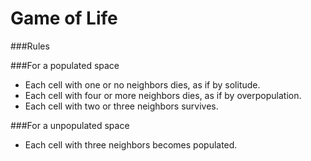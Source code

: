 # Game of Life


###Rules

###For a populated space
- Each cell with one or no neighbors dies, as if by solitude.
- Each cell with four or more neighbors dies, as if by overpopulation.
- Each cell with two or three neighbors survives.

###For a unpopulated space
- Each cell with three neighbors becomes populated.
